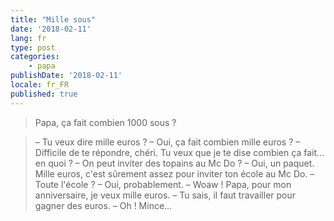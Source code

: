 ```yaml
---
title: "Mille sous"
date: '2018-02-11'
lang: fr
type: post
categories:
    - papa
publishDate: '2018-02-11'
locale: fr_FR
published: true
---
```


> Papa, ça fait combien 1000 sous ?

<!-- more -->

> – Tu veux dire mille euros ?
> – Oui, ça fait combien mille euros ?
> – Difficile de te répondre, chéri. Tu veux que je te dise combien ça fait… en quoi ?
> – On peut inviter des topains au Mc Do ?
> – Oui, un paquet. Mille euros, c'est sûrement assez pour inviter ton école au Mc Do.
> – Toute l'école ?
> – Oui, probablement.
> – Woaw ! Papa, pour mon anniversaire, je veux mille euros.
> – Tu sais, il faut travailler pour gagner des euros.
> – Oh ! Mince…